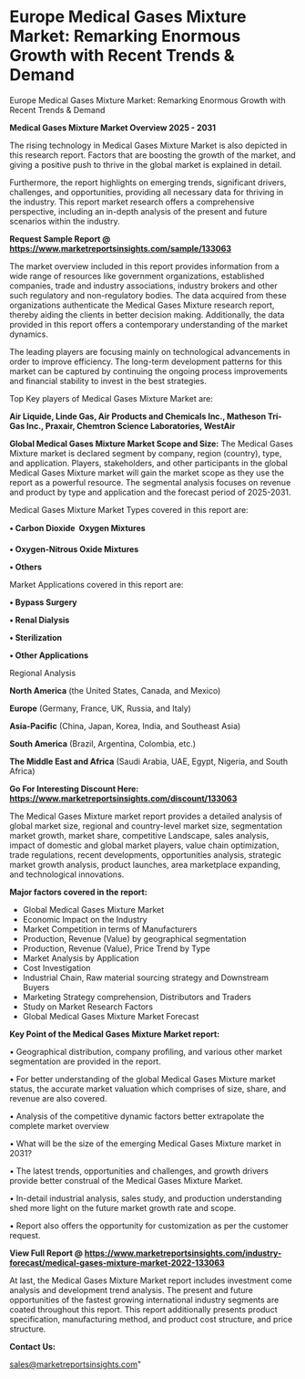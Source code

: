 # Europe Medical Gases Mixture Market: Remarking Enormous Growth with Recent Trends & Demand
Europe Medical Gases Mixture Market: Remarking Enormous Growth with Recent Trends & Demand

<Strong> Medical Gases Mixture Market Overview 2025 - 2031</strong>

The rising technology in Medical Gases Mixture Market is also depicted in this research report. Factors that are boosting the growth of the market, and giving a positive push to thrive in the global market is explained in detail.

Furthermore, the report highlights on emerging trends, significant drivers, challenges, and opportunities, providing all necessary data for thriving in the industry. This report market research offers a comprehensive perspective, including an in-depth analysis of the present and future scenarios within the industry.

<strong>Request Sample Report @ <a href=https://www.marketreportsinsights.com/sample/133063>https://www.marketreportsinsights.com/sample/133063</a></strong>

The market overview included in this report provides information from a wide range of resources like government organizations, established companies, trade and industry associations, industry brokers and other such regulatory and non-regulatory bodies. The data acquired from these organizations authenticate the Medical Gases Mixture research report, thereby aiding the clients in better decision making. Additionally, the data provided in this report offers a contemporary understanding of the market dynamics.

The leading players are focusing mainly on technological advancements in order to improve efficiency. The long-term development patterns for this market can be captured by continuing the ongoing process improvements and financial stability to invest in the best strategies.

Top Key players of Medical Gases Mixture Market are:

<strong>Air Liquide, Linde Gas, Air Products and Chemicals Inc., Matheson Tri-Gas Inc., Praxair, Chemtron Science Laboratories, WestAir</strong>

<strong><b>Global Medical Gases Mixture Market Scope and Size:</b></strong>
The Medical Gases Mixture market is declared segment by company, region (country), type, and application. Players, stakeholders, and other participants in the global Medical Gases Mixture market will gain the market scope as they use the report as a powerful resource. The segmental analysis focuses on revenue and product by type and application and the forecast period of 2025-2031.

Medical Gases Mixture Market Types covered in this report are:

<strong>• Carbon Dioxide  Oxygen Mixtures

• Oxygen-Nitrous Oxide Mixtures

• Others</strong>

Market Applications covered in this report are:

<strong>• Bypass Surgery

• Renal Dialysis

• Sterilization

• Other Applications</strong> 

Regional Analysis

<strong>North America</strong> (the United States, Canada, and Mexico)

<strong>Europe</strong> (Germany, France, UK, Russia, and Italy)

<strong>Asia-Pacific</strong> (China, Japan, Korea, India, and Southeast Asia)

<strong>South America</strong> (Brazil, Argentina, Colombia, etc.)

<strong>The Middle East and Africa</strong> (Saudi Arabia, UAE, Egypt, Nigeria, and South Africa)

<strong>Go For Interesting Discount Here: <a href=https://www.marketreportsinsights.com/discount/133063>https://www.marketreportsinsights.com/discount/133063</a></strong>

The Medical Gases Mixture market report provides a detailed analysis of global market size, regional and country-level market size, segmentation market growth, market share, competitive Landscape, sales analysis, impact of domestic and global market players, value chain optimization, trade regulations, recent developments, opportunities analysis, strategic market growth analysis, product launches, area marketplace expanding, and technological innovations.

<strong><b>Major factors covered in the report:</b></strong>
<ul>
  <li>Global Medical Gases Mixture Market </li>
  <li>Economic Impact on the Industry</li>
  <li>Market Competition in terms of Manufacturers</li>
  <li>Production, Revenue (Value) by geographical segmentation</li>
  <li>Production, Revenue (Value), Price Trend by Type</li>
  <li>Market Analysis by Application</li>
  <li>Cost Investigation</li>
  <li>Industrial Chain, Raw material sourcing strategy and Downstream Buyers</li>
  <li>Marketing Strategy comprehension, Distributors and Traders</li>
  <li>Study on Market Research Factors</li>
  <li>Global Medical Gases Mixture Market Forecast</li>
</ul>

<strong><b>Key Point of the Medical Gases Mixture Market report:</b></strong>

• Geographical distribution, company profiling, and various other market segmentation are provided in the report.

• For better understanding of the global Medical Gases Mixture market status, the accurate market valuation which comprises of size, share, and revenue are also covered.

• Analysis of the competitive dynamic factors better extrapolate the complete market overview

• What will be the size of the emerging Medical Gases Mixture market in 2031?

• The latest trends, opportunities and challenges, and growth drivers provide better construal of the Medical Gases Mixture Market.

• In-detail industrial analysis, sales study, and production understanding shed more light on the future market growth rate and scope.

• Report also offers the opportunity for customization as per the customer request.

<strong><b>View Full Report @ <a href=https://www.marketreportsinsights.com/industry-forecast/medical-gases-mixture-market-2022-133063>https://www.marketreportsinsights.com/industry-forecast/medical-gases-mixture-market-2022-133063</a></b></strong>


At last, the Medical Gases Mixture Market report includes investment come analysis and development trend analysis. The present and future opportunities of the fastest growing international industry segments are coated throughout this report. This report additionally presents product specification, manufacturing method, and product cost structure, and price structure.

<strong>Contact Us:</strong>

sales@marketreportsinsights.com"
